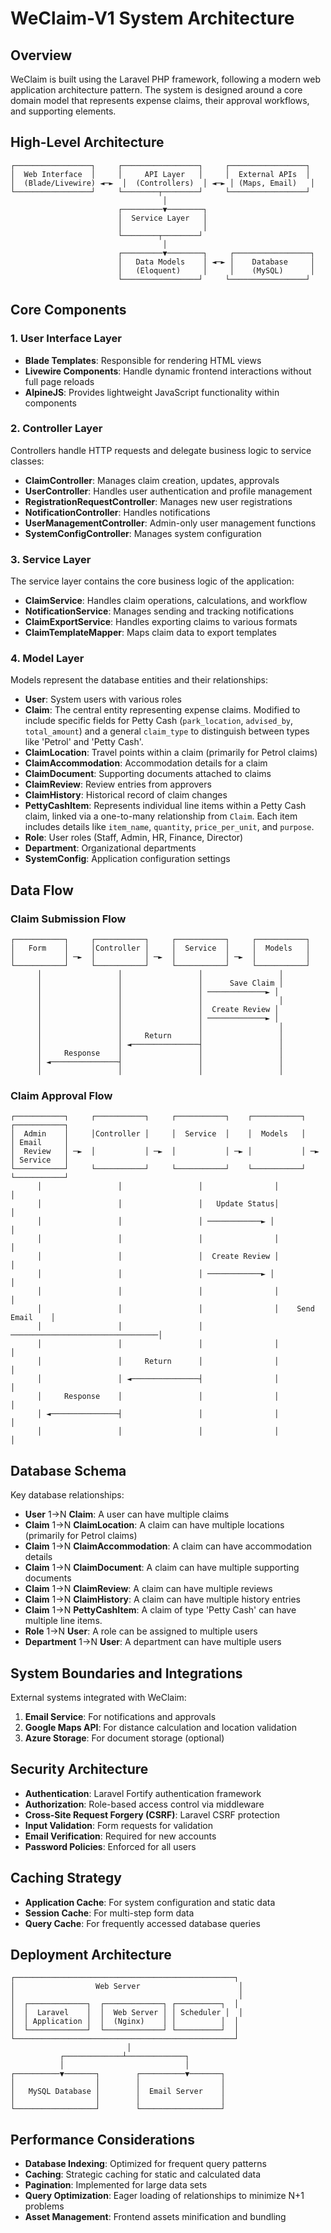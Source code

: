 # WeClaim-V1 System Architecture

## Overview

WeClaim is built using the Laravel PHP framework, following a modern web application architecture pattern. The system is designed around a core domain model that represents expense claims, their approval workflows, and supporting elements.

## High-Level Architecture

```
┌─────────────────┐     ┌─────────────────┐     ┌─────────────────┐
│  Web Interface  │     │     API Layer   │     │  External APIs  │
│  (Blade/Livewire) ◄─►  │  (Controllers)  │ ◄─► │ (Maps, Email)   │
└─────────────────┘     └────────┬────────┘     └─────────────────┘
                                  │
                        ┌─────────▼────────┐
                        │  Service Layer   │
                        │                  │
                        └────────┬────────┘
                                  │
                        ┌─────────▼────────┐     ┌─────────────────┐
                        │   Data Models    │ ◄─► │    Database     │
                        │   (Eloquent)     │     │    (MySQL)      │
                        └─────────────────┘     └─────────────────┘
```

## Core Components

### 1. User Interface Layer

- **Blade Templates**: Responsible for rendering HTML views
- **Livewire Components**: Handle dynamic frontend interactions without full page reloads
- **AlpineJS**: Provides lightweight JavaScript functionality within components

### 2. Controller Layer

Controllers handle HTTP requests and delegate business logic to service classes:

- **ClaimController**: Manages claim creation, updates, approvals
- **UserController**: Handles user authentication and profile management
- **RegistrationRequestController**: Manages new user registrations
- **NotificationController**: Handles notifications
- **UserManagementController**: Admin-only user management functions
- **SystemConfigController**: Manages system configuration

### 3. Service Layer

The service layer contains the core business logic of the application:

- **ClaimService**: Handles claim operations, calculations, and workflow
- **NotificationService**: Manages sending and tracking notifications
- **ClaimExportService**: Handles exporting claims to various formats
- **ClaimTemplateMapper**: Maps claim data to export templates

### 4. Model Layer

Models represent the database entities and their relationships:

- **User**: System users with various roles
- **Claim**: The central entity representing expense claims. Modified to include specific fields for Petty Cash (`park_location`, `advised_by`, `total_amount`) and a general `claim_type` to distinguish between types like 'Petrol' and 'Petty Cash'.
- **ClaimLocation**: Travel points within a claim (primarily for Petrol claims)
- **ClaimAccommodation**: Accommodation details for a claim
- **ClaimDocument**: Supporting documents attached to claims
- **ClaimReview**: Review entries from approvers
- **ClaimHistory**: Historical record of claim changes
- **PettyCashItem**: Represents individual line items within a Petty Cash claim, linked via a one-to-many relationship from `Claim`. Each item includes details like `item_name`, `quantity`, `price_per_unit`, and `purpose`.
- **Role**: User roles (Staff, Admin, HR, Finance, Director)
- **Department**: Organizational departments
- **SystemConfig**: Application configuration settings

## Data Flow

### Claim Submission Flow

```
┌───────────┐     ┌───────────┐     ┌───────────┐     ┌───────────┐
│   Form    │     │Controller │     │  Service  │     │  Models   │
│           │ ─►  │           │ ─►  │           │ ─►  │           │
└───────────┘     └───────────┘     └───────────┘     └───────────┘
      │                 │                 │                 │
      │                 │                 │      Save Claim │
      │                 │                 │ ─────────────► │
      │                 │                 │                 │
      │                 │                 │  Create Review │
      │                 │                 │ ─────────────► │
      │                 │                 │                 │
      │                 │     Return      │                 │
      │                 │ ◄───────────────┤                 │
      │     Response    │                 │                 │
      │ ◄───────────────┤                 │                 │
      │                 │                 │                 │
```

### Claim Approval Flow

```
┌───────────┐     ┌───────────┐     ┌───────────┐    ┌───────────┐     ┌───────────┐
│  Admin    │     │Controller │     │  Service  │    │  Models   │     │ Email     │
│  Review   │ ─►  │           │ ─►  │           │ ─► │           │ ─►  │ Service   │
└───────────┘     └───────────┘     └───────────┘    └───────────┘     └───────────┘
      │                 │                 │                │                  │
      │                 │                 │   Update Status│                  │
      │                 │                 │ ────────────► │                  │
      │                 │                 │                │                  │
      │                 │                 │  Create Review │                  │
      │                 │                 │ ────────────► │                  │
      │                 │                 │                │                  │
      │                 │                 │                │    Send Email    │
      │                 │                 │ ─────────────────────────────────│
      │                 │                 │                │                  │
      │                 │     Return      │                │                  │
      │                 │ ◄───────────────┤                │                  │
      │     Response    │                 │                │                  │
      │ ◄───────────────┤                 │                │                  │
      │                 │                 │                │                  │
```

## Database Schema

Key database relationships:

- **User** 1→N **Claim**: A user can have multiple claims
- **Claim** 1→N **ClaimLocation**: A claim can have multiple locations (primarily for Petrol claims)
- **Claim** 1→N **ClaimAccommodation**: A claim can have accommodation details
- **Claim** 1→N **ClaimDocument**: A claim can have multiple supporting documents
- **Claim** 1→N **ClaimReview**: A claim can have multiple reviews
- **Claim** 1→N **ClaimHistory**: A claim can have multiple history entries
- **Claim** 1→N **PettyCashItem**: A claim of type 'Petty Cash' can have multiple line items.
- **Role** 1→N **User**: A role can be assigned to multiple users
- **Department** 1→N **User**: A department can have multiple users

## System Boundaries and Integrations

External systems integrated with WeClaim:

1. **Email Service**: For notifications and approvals
2. **Google Maps API**: For distance calculation and location validation
3. **Azure Storage**: For document storage (optional)

## Security Architecture

- **Authentication**: Laravel Fortify authentication framework
- **Authorization**: Role-based access control via middleware
- **Cross-Site Request Forgery (CSRF)**: Laravel CSRF protection
- **Input Validation**: Form requests for validation
- **Email Verification**: Required for new accounts
- **Password Policies**: Enforced for all users

## Caching Strategy

- **Application Cache**: For system configuration and static data
- **Session Cache**: For multi-step form data
- **Query Cache**: For frequently accessed database queries

## Deployment Architecture

```
┌─────────────────────────────────────────────────┐
│                  Web Server                      │
│                                                  │
│  ┌─────────────┐  ┌─────────────┐ ┌──────────┐  │
│  │  Laravel    │  │  Web Server │ │ Scheduler │  │
│  │ Application │  │  (Nginx)    │ │          │  │
│  └─────────────┘  └─────────────┘ └──────────┘  │
└─────────────────────────────────────────────────┘
                          │
           ┌─────────────┴─────────────┐
           │                           │
┌──────────▼───────┐        ┌──────────▼───────┐
│                  │        │                  │
│   MySQL Database │        │  Email Server    │
│                  │        │                  │
└──────────────────┘        └──────────────────┘
```

## Performance Considerations

- **Database Indexing**: Optimized for frequent query patterns
- **Caching**: Strategic caching for static and calculated data
- **Pagination**: Implemented for large data sets
- **Query Optimization**: Eager loading of relationships to minimize N+1 problems
- **Asset Management**: Frontend assets minification and bundling 